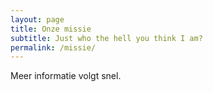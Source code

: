 ```yaml
---
layout: page
title: Onze missie
subtitle: Just who the hell you think I am?
permalink: /missie/
---
```


Meer informatie volgt snel.
